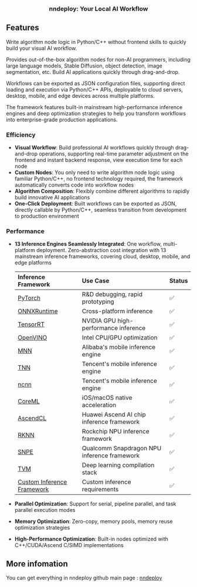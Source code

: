 
<h3 align="center">
nndeploy: Your Local AI Workflow
</h3>

## Features

Write algorithm node logic in Python/C++ without frontend skills to quickly build your visual AI workflow.

Provides out-of-the-box algorithm nodes for non-AI programmers, including large language models, Stable Diffusion, object detection, image segmentation, etc. Build AI applications quickly through drag-and-drop.

Workflows can be exported as JSON configuration files, supporting direct loading and execution via Python/C++ APIs, deployable to cloud servers, desktop, mobile, and edge devices across multiple platforms.

The framework features built-in mainstream high-performance inference engines and deep optimization strategies to help you transform workflows into enterprise-grade production applications.

### **Efficiency**
- **Visual Workflow**: Build professional AI workflows quickly through drag-and-drop operations, supporting real-time parameter adjustment on the frontend and instant backend response, view execution time for each node
- **Custom Nodes**: You only need to write algorithm node logic using familiar Python/C++, no frontend technology required, the framework automatically converts code into workflow nodes
- **Algorithm Composition**: Flexibly combine different algorithms to rapidly build innovative AI applications
- **One-Click Deployment**: Built workflows can be exported as JSON, directly callable by Python/C++, seamless transition from development to production environment

### **Performance**
- **13 Inference Engines Seamlessly Integrated**: One workflow, multi-platform deployment. Zero-abstraction cost integration with 13 mainstream inference frameworks, covering cloud, desktop, mobile, and edge platforms

  | Inference Framework | Use Case | Status |
  | :------- | :------ | :--- |
  | [PyTorch](https://pytorch.org/) | R&D debugging, rapid prototyping | ✅ |
  | [ONNXRuntime](https://github.com/microsoft/onnxruntime) | Cross-platform inference | ✅ |
  | [TensorRT](https://github.com/NVIDIA/TensorRT) | NVIDIA GPU high-performance inference | ✅ |
  | [OpenVINO](https://github.com/openvinotoolkit/openvino) | Intel CPU/GPU optimization | ✅ |
  | [MNN](https://github.com/alibaba/MNN) | Alibaba's mobile inference engine | ✅ |
  | [TNN](https://github.com/Tencent/TNN) | Tencent's mobile inference engine | ✅ |
  | [ncnn](https://github.com/Tencent/ncnn) | Tencent's mobile inference engine | ✅ |
  | [CoreML](https://github.com/apple/coremltools) | iOS/macOS native acceleration | ✅ |
  | [AscendCL](https://www.hiascend.com/zh/) | Huawei Ascend AI chip inference framework | ✅ |
  | [RKNN](https://www.rock-chips.com/a/cn/downloadcenter/BriefDatasheet/index.html) | Rockchip NPU inference framework | ✅ |
  | [SNPE](https://developer.qualcomm.com/software/qualcomm-neural-processing-sdk) | Qualcomm Snapdragon NPU inference framework | ✅ |
  | [TVM](https://github.com/apache/tvm) | Deep learning compilation stack | ✅ |
  | [Custom Inference Framework](docs/zh_cn/inference/README_INFERENCE.md) | Custom inference requirements | ✅ |

- **Parallel Optimization**: Support for serial, pipeline parallel, and task parallel execution modes
- **Memory Optimization**: Zero-copy, memory pools, memory reuse optimization strategies
- **High-Performance Optimization**: Built-in nodes optimized with C++/CUDA/Ascend C/SIMD implementations

## More infomation
You can get everything in nndeploy github main page : [nndeploy](https://github.com/nndeploy/nndeploy)
